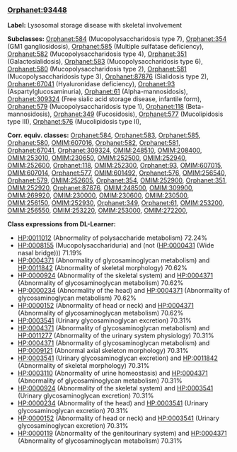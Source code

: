 
### [Orphanet:93448](http://www.orpha.net/ORDO/Orphanet_93448)
**Label:** Lysosomal storage disease with skeletal involvement

**Subclasses:** [Orphanet:584](http://www.orpha.net/ORDO/Orphanet_584) (Mucopolysaccharidosis type 7), [Orphanet:354](http://www.orpha.net/ORDO/Orphanet_354) (GM1 gangliosidosis), [Orphanet:585](http://www.orpha.net/ORDO/Orphanet_585) (Multiple sulfatase deficiency), [Orphanet:582](http://www.orpha.net/ORDO/Orphanet_582) (Mucopolysaccharidosis type 4), [Orphanet:351](http://www.orpha.net/ORDO/Orphanet_351) (Galactosialidosis), [Orphanet:583](http://www.orpha.net/ORDO/Orphanet_583) (Mucopolysaccharidosis type 6), [Orphanet:580](http://www.orpha.net/ORDO/Orphanet_580) (Mucopolysaccharidosis type 2), [Orphanet:581](http://www.orpha.net/ORDO/Orphanet_581) (Mucopolysaccharidosis type 3), [Orphanet:87876](http://www.orpha.net/ORDO/Orphanet_87876) (Sialidosis type 2), [Orphanet:67041](http://www.orpha.net/ORDO/Orphanet_67041) (Hyaluronidase deficiency), [Orphanet:93](http://www.orpha.net/ORDO/Orphanet_93) (Aspartylglucosaminuria), [Orphanet:61](http://www.orpha.net/ORDO/Orphanet_61) (Alpha-mannosidosis), [Orphanet:309324](http://www.orpha.net/ORDO/Orphanet_309324) (Free sialic acid storage disease, infantile form), [Orphanet:579](http://www.orpha.net/ORDO/Orphanet_579) (Mucopolysaccharidosis type 1), [Orphanet:118](http://www.orpha.net/ORDO/Orphanet_118) (Beta-mannosidosis), [Orphanet:349](http://www.orpha.net/ORDO/Orphanet_349) (Fucosidosis), [Orphanet:577](http://www.orpha.net/ORDO/Orphanet_577) (Mucolipidosis type III), [Orphanet:576](http://www.orpha.net/ORDO/Orphanet_576) (Mucolipidosis type II), 

**Corr. equiv. classes:** [Orphanet:584](http://www.orpha.net/ORDO/Orphanet_584), [Orphanet:583](http://www.orpha.net/ORDO/Orphanet_583), [Orphanet:585](http://www.orpha.net/ORDO/Orphanet_585), [Orphanet:580](http://www.orpha.net/ORDO/Orphanet_580), [OMIM:607016](http://purl.obolibrary.org/obo/OMIM_607016), [Orphanet:582](http://www.orpha.net/ORDO/Orphanet_582), [Orphanet:581](http://www.orpha.net/ORDO/Orphanet_581), [Orphanet:67041](http://www.orpha.net/ORDO/Orphanet_67041), [Orphanet:309324](http://www.orpha.net/ORDO/Orphanet_309324), [OMIM:248510](http://purl.obolibrary.org/obo/OMIM_248510), [OMIM:208400](http://purl.obolibrary.org/obo/OMIM_208400), [OMIM:253010](http://purl.obolibrary.org/obo/OMIM_253010), [OMIM:230650](http://purl.obolibrary.org/obo/OMIM_230650), [OMIM:252500](http://purl.obolibrary.org/obo/OMIM_252500), [OMIM:252940](http://purl.obolibrary.org/obo/OMIM_252940), [OMIM:252600](http://purl.obolibrary.org/obo/OMIM_252600), [Orphanet:118](http://www.orpha.net/ORDO/Orphanet_118), [OMIM:252300](http://purl.obolibrary.org/obo/OMIM_252300), [Orphanet:93](http://www.orpha.net/ORDO/Orphanet_93), [OMIM:607015](http://purl.obolibrary.org/obo/OMIM_607015), [OMIM:607014](http://purl.obolibrary.org/obo/OMIM_607014), [Orphanet:577](http://www.orpha.net/ORDO/Orphanet_577), [OMIM:601492](http://purl.obolibrary.org/obo/OMIM_601492), [Orphanet:576](http://www.orpha.net/ORDO/Orphanet_576), [OMIM:256540](http://purl.obolibrary.org/obo/OMIM_256540), [Orphanet:579](http://www.orpha.net/ORDO/Orphanet_579), [OMIM:252605](http://purl.obolibrary.org/obo/OMIM_252605), [Orphanet:354](http://www.orpha.net/ORDO/Orphanet_354), [OMIM:252900](http://purl.obolibrary.org/obo/OMIM_252900), [Orphanet:351](http://www.orpha.net/ORDO/Orphanet_351), [OMIM:252920](http://purl.obolibrary.org/obo/OMIM_252920), [Orphanet:87876](http://www.orpha.net/ORDO/Orphanet_87876), [OMIM:248500](http://purl.obolibrary.org/obo/OMIM_248500), [OMIM:309900](http://purl.obolibrary.org/obo/OMIM_309900), [OMIM:269920](http://purl.obolibrary.org/obo/OMIM_269920), [OMIM:230000](http://purl.obolibrary.org/obo/OMIM_230000), [OMIM:230600](http://purl.obolibrary.org/obo/OMIM_230600), [OMIM:230500](http://purl.obolibrary.org/obo/OMIM_230500), [OMIM:256150](http://purl.obolibrary.org/obo/OMIM_256150), [OMIM:252930](http://purl.obolibrary.org/obo/OMIM_252930), [Orphanet:349](http://www.orpha.net/ORDO/Orphanet_349), [Orphanet:61](http://www.orpha.net/ORDO/Orphanet_61), [OMIM:253200](http://purl.obolibrary.org/obo/OMIM_253200), [OMIM:256550](http://purl.obolibrary.org/obo/OMIM_256550), [OMIM:253220](http://purl.obolibrary.org/obo/OMIM_253220), [OMIM:253000](http://purl.obolibrary.org/obo/OMIM_253000), [OMIM:272200](http://purl.obolibrary.org/obo/OMIM_272200), 

**Class expressions from DL-Learner:**

- [HP:0011012](http://purl.obolibrary.org/obo/HP_0011012) (Abnormality of polysaccharide metabolism) 72.24%
- [HP:0008155](http://purl.obolibrary.org/obo/HP_0008155) (Mucopolysacchariduria) and (not ([HP:0000431](http://purl.obolibrary.org/obo/HP_0000431) (Wide nasal bridge))) 71.19%
- [HP:0004371](http://purl.obolibrary.org/obo/HP_0004371) (Abnormality of glycosaminoglycan metabolism) and [HP:0011842](http://purl.obolibrary.org/obo/HP_0011842) (Abnormality of skeletal morphology) 70.62%
- [HP:0000924](http://purl.obolibrary.org/obo/HP_0000924) (Abnormality of the skeletal system) and [HP:0004371](http://purl.obolibrary.org/obo/HP_0004371) (Abnormality of glycosaminoglycan metabolism) 70.62%
- [HP:0000234](http://purl.obolibrary.org/obo/HP_0000234) (Abnormality of the head) and [HP:0004371](http://purl.obolibrary.org/obo/HP_0004371) (Abnormality of glycosaminoglycan metabolism) 70.62%
- [HP:0000152](http://purl.obolibrary.org/obo/HP_0000152) (Abnormality of head or neck) and [HP:0004371](http://purl.obolibrary.org/obo/HP_0004371) (Abnormality of glycosaminoglycan metabolism) 70.62%
- [HP:0003541](http://purl.obolibrary.org/obo/HP_0003541) (Urinary glycosaminoglycan excretion) 70.31%
- [HP:0004371](http://purl.obolibrary.org/obo/HP_0004371) (Abnormality of glycosaminoglycan metabolism) and [HP:0011277](http://purl.obolibrary.org/obo/HP_0011277) (Abnormality of the urinary system physiology) 70.31%
- [HP:0004371](http://purl.obolibrary.org/obo/HP_0004371) (Abnormality of glycosaminoglycan metabolism) and [HP:0009121](http://purl.obolibrary.org/obo/HP_0009121) (Abnormal axial skeleton morphology) 70.31%
- [HP:0003541](http://purl.obolibrary.org/obo/HP_0003541) (Urinary glycosaminoglycan excretion) and [HP:0011842](http://purl.obolibrary.org/obo/HP_0011842) (Abnormality of skeletal morphology) 70.31%
- [HP:0003110](http://purl.obolibrary.org/obo/HP_0003110) (Abnormality of urine homeostasis) and [HP:0004371](http://purl.obolibrary.org/obo/HP_0004371) (Abnormality of glycosaminoglycan metabolism) 70.31%
- [HP:0000924](http://purl.obolibrary.org/obo/HP_0000924) (Abnormality of the skeletal system) and [HP:0003541](http://purl.obolibrary.org/obo/HP_0003541) (Urinary glycosaminoglycan excretion) 70.31%
- [HP:0000234](http://purl.obolibrary.org/obo/HP_0000234) (Abnormality of the head) and [HP:0003541](http://purl.obolibrary.org/obo/HP_0003541) (Urinary glycosaminoglycan excretion) 70.31%
- [HP:0000152](http://purl.obolibrary.org/obo/HP_0000152) (Abnormality of head or neck) and [HP:0003541](http://purl.obolibrary.org/obo/HP_0003541) (Urinary glycosaminoglycan excretion) 70.31%
- [HP:0000119](http://purl.obolibrary.org/obo/HP_0000119) (Abnormality of the genitourinary system) and [HP:0004371](http://purl.obolibrary.org/obo/HP_0004371) (Abnormality of glycosaminoglycan metabolism) 70.31%


